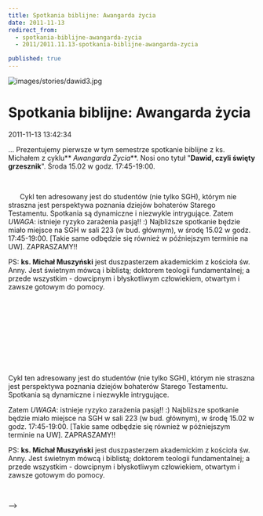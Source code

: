 ```yaml
---
title: Spotkania biblijne: Awangarda życia
date: 2011-11-13
redirect_from: 
  - spotkania-biblijne-awangarda-zycia
  - 2011/2011.11.13-spotkania-biblijne-awangarda-zycia

published: true
---
```



![images/stories/dawid3.jpg](images/stories/dawid3.jpg)

# Spotkania biblijne: Awangarda życia

<time>2011-11-13 13:42:34</time>




...
Prezentujemy pierwsze w tym semestrze spotkanie biblijne z ks. Michałem z cyklu** *Awangarda Życia***.
Nosi ono tytuł "**Dawid, czyli święty grzesznik**".
Środa 15.02 w godz. 17:45-19:00.
 

<!--{{intro-break}}-->
&nbsp;

 
 
 
Cykl  ten adresowany jest do studentów (nie tylko SGH), którym nie straszna  jest perspektywa poznania dziejów bohaterów Starego Testamentu.  Spotkania są dynamiczne i niezwykle intrygujące.
Zatem *UWAGA*: istnieje ryzyko zarażenia pasją!! :)
 Najbliższe spotkanie będzie miało miejsce na SGH w sali 223 (w bud. głównym), w środę 15.02 w godz. 17:45-19:00. 
[Takie same odbędzie się również w późniejszym terminie na UW]. ZAPRASZAMY!!

PS: **ks. Michał Muszyński** jest  duszpasterzem akademickim z kościoła św. Anny. Jest świetnym mówcą i  biblistą; doktorem teologii fundamentalnej; a przede wszystkim -  dowcipnym i błyskotliwym człowiekiem, otwartym i zawsze gotowym do  pomocy.

<blockquote></blockquote>

 


<!--CONTENT FROM OLD SERVER (jos before 2013): 


...
Prezentujemy pierwsze w tym semestrze spotkanie biblijne z ks. Michałem z cyklu** *Awangarda Życia***.
Nosi ono tytuł "**Dawid, czyli święty grzesznik**".
Środa 15.02 w godz. 17:45-19:00.


 


<!--{{intro-break}}-->

&nbsp;

 


 


 


Cykl  ten adresowany jest do studentów (nie tylko SGH), którym nie straszna  jest perspektywa poznania dziejów bohaterów Starego Testamentu.  Spotkania są dynamiczne i niezwykle intrygujące.


Zatem *UWAGA*: istnieje ryzyko zarażenia pasją!! :)
 Najbliższe spotkanie będzie miało miejsce na SGH w sali 223 (w bud. głównym), w środę 15.02 w godz. 17:45-19:00. 
[Takie same odbędzie się również w późniejszym terminie na UW]. ZAPRASZAMY!!

PS: **ks. Michał Muszyński** jest  duszpasterzem akademickim z kościoła św. Anny. Jest świetnym mówcą i  biblistą; doktorem teologii fundamentalnej; a przede wszystkim -  dowcipnym i błyskotliwym człowiekiem, otwartym i zawsze gotowym do  pomocy.

<blockquote></blockquote>

 

-->

<!--{{json:{"created_date":"2011-11-13 13:42:34","publish_down":"0000-00-00 00:00:00","id":"1042"}}}-->